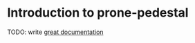 # Introduction to prone-pedestal

TODO: write [great documentation](http://jacobian.org/writing/what-to-write/)
